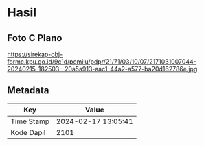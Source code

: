 # Hasil

## Foto C Plano

https://sirekap-obj-formc.kpu.go.id/9c1d/pemilu/pdpr/21/71/03/10/07/2171031007044-20240215-182503--20a5a913-aac1-44a2-a577-ba20d162786e.jpg


## Metadata

| Key        | Value               |
| ---------- | ------------------- |
| Time Stamp | 2024-02-17 13:05:41 |
| Kode Dapil | 2101                |



